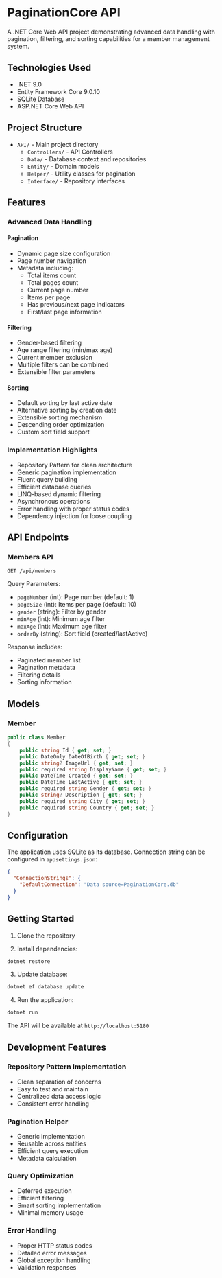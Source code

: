 # PaginationCore API

A .NET Core Web API project demonstrating advanced data handling with pagination, filtering, and sorting capabilities for a member management system.

## Technologies Used

- .NET 9.0
- Entity Framework Core 9.0.10
- SQLite Database
- ASP.NET Core Web API

## Project Structure

- `API/` - Main project directory
  - `Controllers/` - API Controllers
  - `Data/` - Database context and repositories
  - `Entity/` - Domain models
  - `Helper/` - Utility classes for pagination
  - `Interface/` - Repository interfaces

## Features

### Advanced Data Handling

#### Pagination

- Dynamic page size configuration
- Page number navigation
- Metadata including:
  - Total items count
  - Total pages count
  - Current page number
  - Items per page
  - Has previous/next page indicators
  - First/last page information

#### Filtering

- Gender-based filtering
- Age range filtering (min/max age)
- Current member exclusion
- Multiple filters can be combined
- Extensible filter parameters

#### Sorting

- Default sorting by last active date
- Alternative sorting by creation date
- Extensible sorting mechanism
- Descending order optimization
- Custom sort field support

### Implementation Highlights

- Repository Pattern for clean architecture
- Generic pagination implementation
- Fluent query building
- Efficient database queries
- LINQ-based dynamic filtering
- Asynchronous operations
- Error handling with proper status codes
- Dependency injection for loose coupling

## API Endpoints

### Members API

```plaintext
GET /api/members
```

Query Parameters:
- `pageNumber` (int): Page number (default: 1)
- `pageSize` (int): Items per page (default: 10)
- `gender` (string): Filter by gender
- `minAge` (int): Minimum age filter
- `maxAge` (int): Maximum age filter
- `orderBy` (string): Sort field (created/lastActive)

Response includes:
- Paginated member list
- Pagination metadata
- Filtering details
- Sorting information

## Models

### Member

```csharp
public class Member
{
    public string Id { get; set; }
    public DateOnly DateOfBirth { get; set; }
    public string? ImageUrl { get; set; }
    public required string DisplayName { get; set; }
    public DateTime Created { get; set; }
    public DateTime LastActive { get; set; }
    public required string Gender { get; set; }
    public string? Description { get; set; }
    public required string City { get; set; }
    public required string Country { get; set; }
}
```

## Configuration

The application uses SQLite as its database. Connection string can be configured in `appsettings.json`:

```json
{
  "ConnectionStrings": {
    "DefaultConnection": "Data source=PaginationCore.db"
  }
}
```

## Getting Started

1. Clone the repository

2. Install dependencies:

```sh
dotnet restore
```

3. Update database:

```sh
dotnet ef database update
```

4. Run the application:

```sh
dotnet run
```

The API will be available at `http://localhost:5180`

## Development Features

### Repository Pattern Implementation

- Clean separation of concerns
- Easy to test and maintain
- Centralized data access logic
- Consistent error handling

### Pagination Helper

- Generic implementation
- Reusable across entities
- Efficient query execution
- Metadata calculation

### Query Optimization

- Deferred execution
- Efficient filtering
- Smart sorting implementation
- Minimal memory usage

### Error Handling

- Proper HTTP status codes
- Detailed error messages
- Global exception handling
- Validation responses